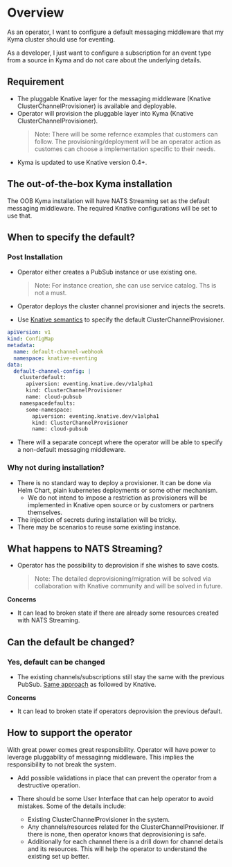 # Overview

As an operator, I want to configure a default messaging middleware that my Kyma cluster should use for eventing.

As a developer, I just want to configure a subscription for an event type from a source in Kyma and do not care about the underlying details.

## Requirement

* The pluggable Knative layer for the messaging middleware (Knative ClusterChannelProvisioner) is available and deployable.
* Operator will provision the pluggable layer into Kyma (Knative ClusterChannelProvisioner).
  > Note: There will be some refernce examples that customers can follow. The provisioning/deployment will be an operator action as customes can choose a implementation specific to their needs.
* Kyma is updated to use Knative version 0.4+.

## The out-of-the-box Kyma installation

The OOB Kyma installation will have NATS Streaming set as the default messaging middleware. The required Knative configurations will be set to use that.

## When to specify the default?

### Post Installation

* Operator either creates a PubSub instance or use existing one.

  >Note: For instance creation, she can use service catalog. Ths is not a must.

* Operator deploys the cluster channel provisioner and injects the secrets.

* Use [Knative semantics](https://github.com/knative/docs/blob/master/eventing/channels/default-channels.md#setting-the-default-channel-configuration) to specify the default ClusterChannelProvisioner.

```yaml
apiVersion: v1
kind: ConfigMap
metadata:
  name: default-channel-webhook
  namespace: knative-eventing
data:
  default-channel-config: |
    clusterdefault:
      apiversion: eventing.knative.dev/v1alpha1
      kind: ClusterChannelProvisioner
      name: cloud-pubsub
    namespacedefaults:
      some-namespace:
        apiversion: eventing.knative.dev/v1alpha1
        kind: ClusterChannelProvisioner
        name: cloud-pubsub
```

  * There will a separate concept where the operator will be able to specify a non-default messaging middleware.

### Why not during installation?

* There is no standard way to deploy a provisioner. It can be done via Helm Chart, plain kubernetes deployments or some other mechanism. 
  * We do not intend to impose a restriction as provisioners will be implemented in Knative open source or by customers or partners themselves.
* The injection of secrets during installation will be tricky.
* There may be scenarios to reuse some existing instance.

## What happens to NATS Streaming?

* Operator has the possibility to deprovision if she wishes to save costs. 
  >Note: The detailed deprovisioning/migration will be solved via collaboration with Knative community and will be solved in future.

**Concerns**

* It can lead to broken state if there are already some resources created with NATS Streaming.

## Can the default be changed?

### Yes, default can be changed

* The existing channels/subscriptions still stay the same with the previous PubSub. [Same approach](https://github.com/knative/docs/blob/master/eventing/channels/default-channels.md#caveats-1) as followed by Knative.

**Concerns**

* It can lead to broken state if operators deprovision the previous default.

## How to support the operator

With great power comes great responsibility. Operator will have power to leverage pluggability of messaginng middleware. This implies the responsibility to not break the system.

* Add possible validations in place that can prevent the operator from a destructive operation.

* There should be some User Interface that can help operator to avoid mistakes. Some of the details include:
  * Existing ClusterChannelProvisioner in the system.
  * Any channels/resources related for the ClusterChannelProvisioner. If there is none, then operator knows that deprovisioning is safe.
  * Additionally for each channel there is a drill down for channel details and its resources. This will help the operator to understand the existing set up better.

